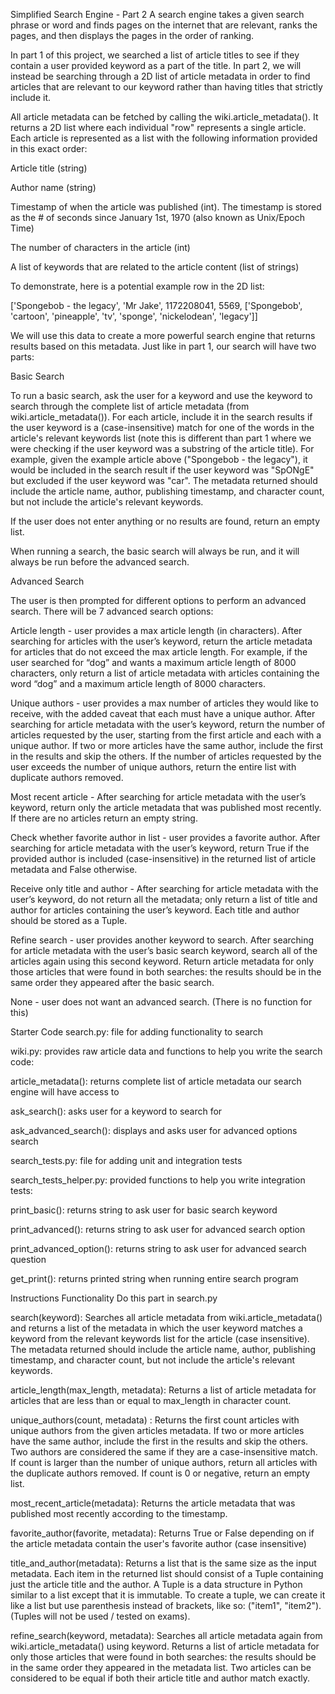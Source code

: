 Simplified Search Engine - Part 2
A search engine takes a given search phrase or word and finds pages on the internet that are relevant, ranks the pages, and then displays the pages in the order of ranking.

In part 1 of this project, we searched a list of article titles to see if they contain a user provided keyword as a part of the title. In part 2, we will instead be searching through a 2D list of article metadata in order to find articles that are relevant to our keyword rather than having titles that strictly include it.

All article metadata can be fetched by calling the wiki.article_metadata(). It returns a 2D list where each individual "row" represents a single article. Each article is represented as a list with the following information provided in this exact order:

Article title (string)

Author name (string)

Timestamp of when the article was published (int). The timestamp is stored as the # of seconds since January 1st, 1970 (also known as Unix/Epoch Time)

The number of characters in the article (int)

A list of keywords that are related to the article content (list of strings)

To demonstrate, here is a potential example row in the 2D list:

['Spongebob - the legacy', 'Mr Jake', 1172208041, 5569, ['Spongebob', 'cartoon', 'pineapple', 'tv', 'sponge', 'nickelodean', 'legacy']]

We will use this data to create a more powerful search engine that returns results based on this metadata. Just like in part 1, our search will have two parts:

Basic Search

To run a basic search, ask the user for a keyword and use the keyword to search through the complete list of article metadata (from wiki.article_metadata()). For each article, include it in the search results if the user keyword is a (case-insensitive) match for one of the words in the article's relevant keywords list (note this is different than part 1 where we were checking if the user keyword was a substring of the article title). For example, given the example article above ("Spongebob - the legacy"), it would be included in the search result if the user keyword was "SpONgE" but excluded if the user keyword was "car". The metadata returned should include the article name, author, publishing timestamp, and character count, but not include the article's relevant keywords.

If the user does not enter anything or no results are found, return an empty list.

When running a search, the basic search will always be run, and it will always be run before the advanced search.

Advanced Search

The user is then prompted for different options to perform an advanced search. There will be 7 advanced search options:

Article length - user provides a max article length (in characters). After searching for articles with the user’s keyword, return the article metadata for articles that do not exceed the max article length. For example, if the user searched for “dog” and wants a maximum article length of 8000 characters, only return a list of article metadata with articles containing the word “dog” and a maximum article length of 8000 characters.

Unique authors - user provides a max number of articles they would like to receive, with the added caveat that each must have a unique author. After searching for article metadata with the user’s keyword, return the number of articles requested by the user, starting from the first article and each with a unique author. If two or more articles have the same author, include the first in the results and skip the others. If the number of articles requested by the user exceeds the number of unique authors, return the entire list with duplicate authors removed.

Most recent article - After searching for article metadata with the user’s keyword, return only the article metadata that was published most recently. If there are no articles return an empty string.

Check whether favorite author in list - user provides a favorite author. After searching for article metadata with the user’s keyword, return True if the provided author is included (case-insensitive) in the returned list of article metadata and False otherwise.

Receive only title and author - After searching for article metadata with the user’s keyword, do not return all the metadata; only return a list of title and author for articles containing the user’s keyword. Each title and author should be stored as a Tuple.

Refine search - user provides another keyword to search. After searching for article metadata with the user’s basic search keyword, search all of the articles again using this second keyword. Return article metadata for only those articles that were found in both searches: the results should be in the same order they appeared after the basic search.

None - user does not want an advanced search. (There is no function for this)


Starter Code
search.py: file for adding functionality to search

wiki.py: provides raw article data and functions to help you write the search code:

article_metadata(): returns complete list of article metadata our search engine will have access to

ask_search(): asks user for a keyword to search for

ask_advanced_search(): displays and asks user for advanced options search

search_tests.py: file for adding unit and integration tests

search_tests_helper.py: provided functions to help you write integration tests:

print_basic(): returns string to ask user for basic search keyword

print_advanced(): returns string to ask user for advanced search option

print_advanced_option(): returns string to ask user for advanced search question

get_print(): returns printed string when running entire search program

Instructions
Functionality
Do this part in search.py

search(keyword): Searches all article metadata from wiki.article_metadata() and returns a list of the metadata in which the user keyword matches a keyword from the relevant keywords list for the article (case insensitive). The metadata returned should include the article name, author, publishing timestamp, and character count, but not include the article's relevant keywords.

article_length(max_length, metadata): Returns a list of article metadata for articles that are less than or equal to max_length in character count.

unique_authors(count, metadata) : Returns the first count articles with unique authors from the given articles metadata. If two or more articles have the same author, include the first in the results and skip the others. Two authors are considered the same if they are a case-insensitive match. If count is larger than the number of unique authors, return all articles with the duplicate authors removed. If count is 0 or negative, return an empty list.

most_recent_article(metadata): Returns the article metadata that was published most recently according to the timestamp.

favorite_author(favorite, metadata): Returns True or False depending on if the article metadata contain the user's favorite author (case insensitive)

title_and_author(metadata): Returns a list that is the same size as the input metadata. Each item in the returned list should consist of a Tuple containing just the article title and the author. A Tuple is a data structure in Python similar to a list except that it is immutable. To create a tuple, we can create it like a list but use parenthesis instead of brackets, like so: ("item1", "item2"). (Tuples will not be used / tested on exams).

refine_search(keyword, metadata): Searches all article metadata again from wiki.article_metadata() using keyword. Returns a list of article metadata for only those articles that were found in both searches: the results should be in the same order they appeared in the metadata list. Two articles can be considered to be equal if both their article title and author match exactly.